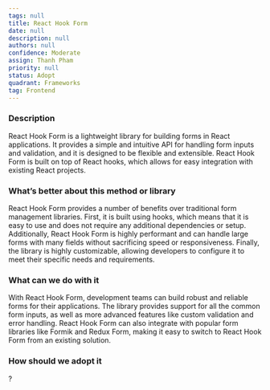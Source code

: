 ```yaml
---
tags: null
title: React Hook Form
date: null
description: null
authors: null
confidence: Moderate
assign: Thanh Pham
priority: null
status: Adopt
quadrant: Frameworks
tag: Frontend
---
```


<!-- table_of_contents 9125ee95-d226-4da8-bf73-a0775b4a15d4 -->

### Description

React Hook Form is a lightweight library for building forms in React applications. It provides a simple and intuitive API for handling form inputs and validation, and it is designed to be flexible and extensible. React Hook Form is built on top of React hooks, which allows for easy integration with existing React projects.

### What’s better about this method or library

React Hook Form provides a number of benefits over traditional form management libraries. First, it is built using hooks, which means that it is easy to use and does not require any additional dependencies or setup. Additionally, React Hook Form is highly performant and can handle large forms with many fields without sacrificing speed or responsiveness. Finally, the library is highly customizable, allowing developers to configure it to meet their specific needs and requirements.

### What can we do with it

With React Hook Form, development teams can build robust and reliable forms for their applications. The library provides support for all the common form inputs, as well as more advanced features like custom validation and error handling. React Hook Form can also integrate with popular form libraries like Formik and Redux Form, making it easy to switch to React Hook Form from an existing solution.

### How should we adopt it

?

<!-- child_database aceb5300-2763-4896-9dea-f2bbf9c705a8 -->
